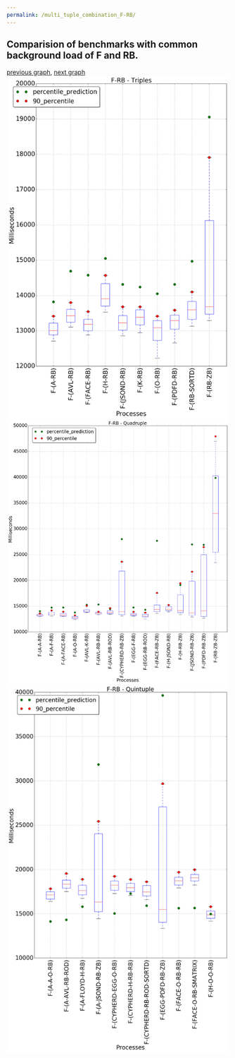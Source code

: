 ```yaml
---
permalink: /multi_tuple_combination_F-RB/
---
```



 ## Comparision of benchmarks with common background load of F and RB.

[previous graph](../multi_tuple_combination_F-PDFD/), [next graph](../multi_tuple_combination_F-ROD/)
![graph figure](./images/triple/F/F-RB_box.png)![graph figure](./images/quadruple/F/F-RB_box.png)![graph figure](./images/quintuple/F/F-RB_box.png)